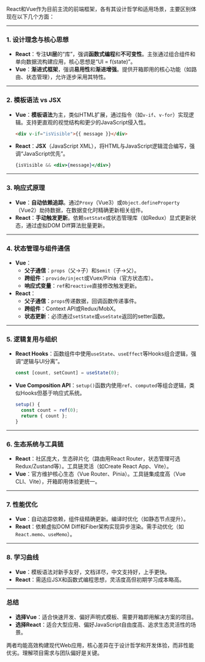React和Vue作为目前主流的前端框架，各有其设计哲学和适用场景，主要区别体现在以下几个方面：

---

### **1. 设计理念与核心思想**
- **React**：专注**UI层**的“库”，强调**函数式编程**和**不可变性**。主张通过组合组件和单向数据流构建应用，核心思想是“UI = f(state)”。
- **Vue**：**渐进式框架**，强调**易用性**和**渐进增强**。提供开箱即用的核心功能（如路由、状态管理），允许逐步采用其特性。

---

### **2. 模板语法 vs JSX**
- **Vue**：**模板语法**为主，类似HTML扩展，通过指令（如`v-if`、`v-for`）实现逻辑。支持更直观的视觉结构和更少的JavaScript侵入性。
  ```html
  <div v-if="isVisible">{{ message }}</div>
  ```
- **React**：**JSX**（JavaScript XML），将HTML与JavaScript逻辑混合编写，强调“JavaScript优先”。
  ```jsx
  {isVisible && <div>{message}</div>}
  ```

---

### **3. 响应式原理**
- **Vue**：**自动依赖追踪**。通过`Proxy`（Vue3）或`Object.defineProperty`（Vue2）劫持数据，在数据变化时精确更新相关组件。
- **React**：**手动触发更新**。依赖`setState`或状态管理库（如Redux）显式更新状态，通过虚拟DOM Diff算法批量更新。

---

### **4. 状态管理与组件通信**
- **Vue**：
  - **父子通信**：`props`（父→子）和`$emit`（子→父）。
  - **跨组件**：`provide/inject`或Vuex/Pinia（官方状态库）。
  - **响应式变量**：`ref`和`reactive`直接修改触发更新。
- **React**：
  - **父子通信**：`props`传递数据，回调函数传递事件。
  - **跨组件**：Context API或Redux/MobX。
  - **状态更新**：必须通过`setState`或`useState`返回的setter函数。

---

### **5. 逻辑复用与组织**
- **React Hooks**：函数组件中使用`useState`、`useEffect`等Hooks组合逻辑，强调“逻辑与UI分离”。
  ```jsx
  const [count, setCount] = useState(0);
  ```
- **Vue Composition API**：`setup()`函数内使用`ref`、`computed`等组合逻辑，类似Hooks但基于响应式系统。
  ```javascript
  setup() {
    const count = ref(0);
    return { count };
  }
  ```

---

### **6. 生态系统与工具链**
- **React**：社区庞大，生态碎片化（路由用React Router，状态管理可选Redux/Zustand等）。工具链灵活（如Create React App、Vite）。
- **Vue**：官方维护核心生态（Vue Router、Pinia）。工具链集成度高（Vue CLI、Vite），开箱即用体验更统一。

---

### **7. 性能优化**
- **Vue**：自动追踪依赖，组件级精确更新。编译时优化（如静态节点提升）。
- **React**：依赖虚拟DOM Diff和Fiber架构实现异步渲染。需手动优化（如`React.memo`、`useMemo`）。

---

### **8. 学习曲线**
- **Vue**：模板语法对新手友好，文档详尽，中文支持好，上手更快。
- **React**：需适应JSX和函数式编程思想，灵活度高但初期学习成本略高。

---

### **总结**
- **选择Vue**：适合快速开发、偏好声明式模板、需要开箱即用解决方案的项目。
- **选择React**：适合大型应用、偏好JavaScript自由度高、追求生态灵活性的场景。

两者均能高效构建现代Web应用，核心差异在于设计哲学和开发体验，而非性能优劣。理解项目需求与团队偏好是关键。